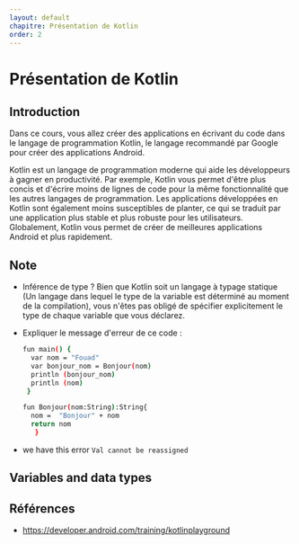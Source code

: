```yaml
---
layout: default
chapitre: Présentation de Kotlin
order: 2
---
```


# Présentation de Kotlin
## Introduction

Dans ce cours, vous allez créer des applications en écrivant du code dans le langage de programmation Kotlin, le langage recommandé par Google pour créer des applications Android.

Kotlin est un langage de programmation moderne qui aide les développeurs à gagner en productivité. Par exemple, Kotlin vous permet d'être plus concis et d'écrire moins de lignes de code pour la même fonctionnalité que les autres langages de programmation. Les applications développées en Kotlin sont également moins susceptibles de planter, ce qui se traduit par une application plus stable et plus robuste pour les utilisateurs. Globalement, Kotlin vous permet de créer de meilleures applications Android et plus rapidement.

## Note
- Inférence de type ?
Bien que Kotlin soit un langage à typage statique (Un langage dans lequel le type de la variable est déterminé au moment de la compilation), vous n'êtes pas obligé de spécifier explicitement le type de chaque variable que vous déclarez.

- Expliquer le message d'erreur de ce code : 

  ```bash
  fun main() {
    var nom = "Fouad"
    var bonjour_nom = Bonjour(nom)
    println (bonjour_nom)
    println (nom)
   }

  fun Bonjour(nom:String):String{
    nom =  "Bonjour" + nom
    return nom
     }
  ```



 - we have this error `Val cannot be reassigned`


##  Variables and data types



## Références 
- https://developer.android.com/training/kotlinplayground